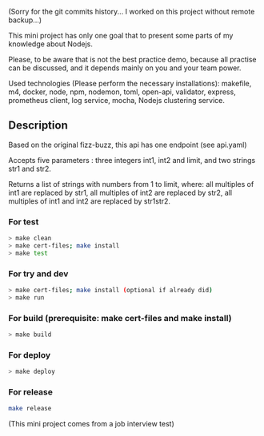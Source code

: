 
  (Sorry for the git commits history... I worked on this project without remote backup...)
  

This mini project has only one goal that to present some parts of my knowledge about Nodejs.

  

Please, to be aware that is not the best practice demo, because all practise can be discussed, and it depends mainly on you and your team power.

  

Used technologies (Please perform the necessary installations): makefile, m4, docker, node, npm, nodemon, toml, open-api, validator, express, prometheus client, log service, mocha, Nodejs clustering service.

  

## Description


Based on the original fizz-buzz, this api has one endpoint (see api.yaml)

Accepts five parameters : three integers int1, int2 and limit, and two strings str1 and str2.

Returns a list of strings with numbers from 1 to limit, where: all multiples of int1 are replaced by str1, all multiples of int2 are replaced by str2, all multiples of int1 and int2 are replaced by str1str2.
  
### For test

```bash
> make clean
> make cert-files; make install
> make test
```

### For try and dev

```bash
> make cert-files; make install (optional if already did)
> make run

```

### For build (prerequisite: make cert-files and make install)

```bash
> make build
```

### For deploy

```bash
> make deploy
```

### For release

```bash
make release
```

(This mini project comes from a job interview test)